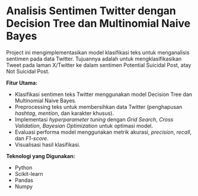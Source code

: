 # Analisis Sentimen Twitter dengan Decision Tree dan Multinomial Naive Bayes

Project ini mengimplementasikan model klasifikasi teks untuk menganalisis sentimen pada data Twitter. Tujuannya adalah untuk mengklasifikasikan Tweet pada laman X/Twitter ke dalam sentimen Potential Suicidal Post, atay Not Suicidal Post.

**Fitur Utama:**

*   Klasifikasi sentimen teks Twitter menggunakan model Decision Tree dan Multinomial Naive Bayes.
*   Preprocessing teks untuk membersihkan data Twitter (penghapusan *hashtag*, *mention*, dan karakter khusus).
*   Implementasi *hyperparameter tuning* dengan *Grid Search*, *Cross Validation*, *Bayesian Optimization* untuk optimasi model.
*   Evaluasi performa model menggunakan metrik akurasi, *precision*, *recall*, dan *F1-score*.
*   Visualisasi hasil klasifikasi.

**Teknologi yang Digunakan:**

*   Python
*   Scikit-learn
*   Pandas
*   Numpy
